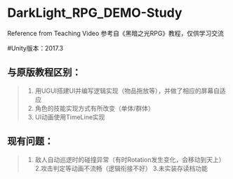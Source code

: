 # DarkLight_RPG_DEMO-Study
Reference from Teaching Video
参考自《黑暗之光RPG》教程，仅供学习交流

#Unity版本：2017.3

## 与原版教程区别：
  >1. 用UGUI搭建UI并编写逻辑实现（物品拖放等），并做了相应的屏幕自适应
  >2. 角色的技能实现方式有所改变（单体/群体）
  >3. UI动画使用TimeLine实现
  
## 现有问题：
 >1. 敌人自动巡逻时的碰撞异常（有时Rotation发生变化，会移动到天上）
 >2.攻击判定等动画不流畅（逻辑衔接不好）
  >3.未实装存读档功能
